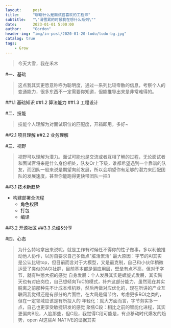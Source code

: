 ```yaml
---
layout:     post
title:      "聊聊什么是面试官喜欢的工程师"
subtitle:   "\"滑雪累的时候我在想什么系列\""
date:       2023-01-01 5:00:00
author:     "Gordon"
header-img: "img/in-post/2020-01-20-todo/todo-bg.jpg"
catalog: true
tags:
    - Grow
---
```



> 今天大雪，我在禾木


#一、基础
> 这点我其实更愿意称呼为聪明度，通过一系列比较零散的信息，考察个人的变通能力，很多东西不一定需要你知道，但能推导出来是非常难得的。


##1.1 基础知识
##1.2 算法能力
##1.3 工程设计

#二、技能
> 技能个人理解为对面试职位的匹配度，开箱即用，多好~

##2.1 项目理解
##2.2 业务理解


#三、视野
> 视野可以理解为潜力。面试可能也是交流或者互相了解的过程，无论面试者和面试官将来是什么身份相处，队友Or上下级，谁都希望遇到一个靠谱的队友，而团队一般来说是期望向前发展，所以会期望你有足够的潜力来匹配团队的发展速度，甚至你能跑得更快带团队一把ß

##3.1 技术新趋势
* 构建部署全流程
	* 角色权限
	* 打包
	* 编译 	

##3.2 开源社区
##3.3 总结&分享

#四、心态
> 为什么特地拿出来说呢，就是工作有时候任不得你的性子做事，多以利他推动他人协作，以厉自要求自己多做点"脏活累活"
> 最大原因：字节的AI其实是公认比较top，但目前而言对于大模型，又是最克制，自己和小伙伴稍微运营了类似的AGI社群，目前基本都是偏应用层，壁垒有点不高，但对于字节，就有种憋大招的感觉
> 自身发展：个人发展其实是螺旋式发展，其实陶天也有对应岗位，自己想倾向ToC的模式，补齐这部分能力，虽然现在其实脱离之前那种先不计成本堆机器，然后再做对应优化的，现在所讲的产业互联网我觉得还是有部分的片面性，在大局是偏节约，考虑更多ROI之类的，但在一定领域应该是有所投入的
> 年轻化：就大方面而言，字节务实多一点，自己也更享受敏捷研发的感觉
> 聚焦C段：相比之前的智能化进程，其实更偏向B段，人脸那些，但C段，我觉得C段可能是，有点移动时代爆发的趋势，open AI这些AI NATIVE的证据其实